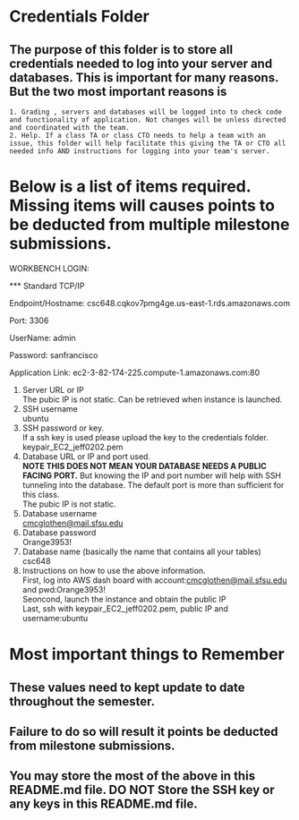 # Credentials Folder

## The purpose of this folder is to store all credentials needed to log into your server and databases. This is important for many reasons. But the two most important reasons is
    1. Grading , servers and databases will be logged into to check code and functionality of application. Not changes will be unless directed and coordinated with the team.
    2. Help. If a class TA or class CTO needs to help a team with an issue, this folder will help facilitate this giving the TA or CTO all needed info AND instructions for logging into your team's server. 


# Below is a list of items required. Missing items will causes points to be deducted from multiple milestone submissions.


WORKBENCH LOGIN: 

*** Standard TCP/IP

Endpoint/Hostname: csc648.cqkov7pmg4ge.us-east-1.rds.amazonaws.com

Port: 3306 

UserName: admin

Password: sanfrancisco


Application Link: ec2-3-82-174-225.compute-1.amazonaws.com:80


1. Server URL or IP  
    The pubic IP is not static. Can be retrieved when instance is launched. 
2. SSH username  
    ubuntu
3. SSH password or key.
    <br> If a ssh key is used please upload the key to the credentials folder.  
    keypair_EC2_jeff0202.pem
4. Database URL or IP and port used.
    <br><strong> NOTE THIS DOES NOT MEAN YOUR DATABASE NEEDS A PUBLIC FACING PORT.</strong> But knowing the IP and port number will help with SSH tunneling into the database. The default port is more than sufficient for this class.  
    The pubic IP is not static.
5. Database username  
    cmcglothen@mail.sfsu.edu
6. Database password  
    Orange3953!
7. Database name (basically the name that contains all your tables)  
    csc648
8. Instructions on how to use the above information.  
    First, log into AWS dash board with account:cmcglothen@mail.sfsu.edu and pwd:Orange3953!  
    Seoncond, launch the instance and obtain the public IP  
    Last, ssh with keypair_EC2_jeff0202.pem, public IP and username:ubuntu  
# Most important things to Remember
## These values need to kept update to date throughout the semester. <br>
## <strong>Failure to do so will result it points be deducted from milestone submissions.</strong><br>
## You may store the most of the above in this README.md file. DO NOT Store the SSH key or any keys in this README.md file.
